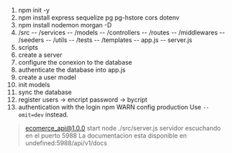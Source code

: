 1. npm init -y
2. npm install express sequelize pg pg-hstore cors dotenv
3. npm install nodemon morgan -D
4. /src
   -- /services
   -- /models
   -- /controllers
   -- /routes
   -- /middlewares
   -- /seeders
   -- /utils
   -- /tests
   -- /templates
   -- app.js
   -- server.js
5. scripts
6. create a server
7. configure the conexion to the database
8. authenticate the database into app.js
9. create a user model
10. init models
11. sync the database
12. register users
    -> encript password
    -> bycript
13. authentication with the login
npm WARN config production Use `--omit=dev` instead.
> ecomerce_api@1.0.0 start
> node ./src/server.js
servidor escuchando en el puerto 5988
La documentacion esta disponible en undefined:5988/api/v1/docs
